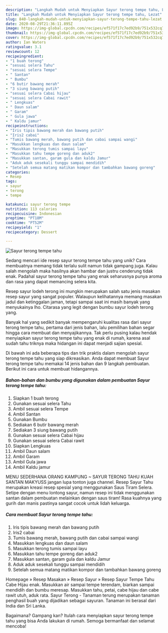 ```yaml
---
description: "Langkah Mudah untuk Menyiapkan Sayur terong tempe tahu, Lezat"
title: "Langkah Mudah untuk Menyiapkan Sayur terong tempe tahu, Lezat"
slug: 840-langkah-mudah-untuk-menyiapkan-sayur-terong-tempe-tahu-lezat
date: 2020-08-29T21:36:11.895Z
image: https://img-global.cpcdn.com/recipes/ef571f17c7ed92b9/751x532cq70/sayur-terong-tempe-tahu-foto-resep-utama.jpg
thumbnail: https://img-global.cpcdn.com/recipes/ef571f17c7ed92b9/751x532cq70/sayur-terong-tempe-tahu-foto-resep-utama.jpg
cover: https://img-global.cpcdn.com/recipes/ef571f17c7ed92b9/751x532cq70/sayur-terong-tempe-tahu-foto-resep-utama.jpg
author: Ian Waters
ratingvalue: 3.1
reviewcount: 12
recipeingredient:
- "1 buah terong"
- "sesuai selera Tahu"
- "sesuai selera Tempe"
- " Santan"
- " Bumbu"
- "6 butir bawang merah"
- "3 siung bawang putih"
- "sesuai selera Cabai hijau"
- "sesuai selera Cabai rawit"
- " Lengkuas"
- " Daun salam"
- " Garam"
- " Gula jawa"
- " Kaldu jamur"
recipeinstructions:
- "Iris tipis bawang merah dan bawang putih"
- "Iris2 cabai"
- "Tumis bawang merah, bawang putih dan cabai sampai wangi"
- "Masukkan lengkuas dan daun salam"
- "Masukkan terong tumis sampai layu"
- "Masukkan tahu tempe goreng dan aduk2"
- "Masukkan santan, garam gula dan kaldu Jamur"
- "Aduk aduk sesekali tunggu sampai mendidih"
- "Setelah semua matang matikan kompor dan tambahkan bawang goreng"
categories:
- Resep
tags:
- sayur
- terong
- tempe

katakunci: sayur terong tempe 
nutrition: 113 calories
recipecuisine: Indonesian
preptime: "PT18M"
cooktime: "PT52M"
recipeyield: "1"
recipecategory: Dessert

---
```



![Sayur terong tempe tahu](https://img-global.cpcdn.com/recipes/ef571f17c7ed92b9/751x532cq70/sayur-terong-tempe-tahu-foto-resep-utama.jpg)

Sedang mencari ide resep sayur terong tempe tahu yang unik? Cara membuatnya memang tidak terlalu sulit namun tidak gampang juga. Kalau salah mengolah maka hasilnya akan hambar dan justru cenderung tidak enak. Padahal sayur terong tempe tahu yang enak seharusnya punya aroma dan rasa yang dapat memancing selera kita.

Resep sayur lodeh terong ini mungkin merupakan salah satu jenis masakan resep sayur yang sangat populer. Walaupun kelihatannya memang masakan jadul dan ketinggalan jaman, tetapi sampai saat ini masih banyak yang menyukainya lho. Citarasa yang legit dengan bumbu sayur lodeh terong yang.

Banyak hal yang sedikit banyak mempengaruhi kualitas rasa dari sayur terong tempe tahu, pertama dari jenis bahan, lalu pemilihan bahan segar hingga cara membuat dan menyajikannya. Tak perlu pusing kalau hendak menyiapkan sayur terong tempe tahu yang enak di rumah, karena asal sudah tahu triknya maka hidangan ini dapat menjadi sajian spesial.


Di bawah ini ada beberapa tips dan trik praktis dalam mengolah sayur terong tempe tahu yang siap dikreasikan. Anda dapat membuat Sayur terong tempe tahu memakai 14 jenis bahan dan 9 langkah pembuatan. Berikut ini cara untuk membuat hidangannya.

<!--inarticleads1-->

##### Bahan-bahan dan bumbu yang digunakan dalam pembuatan Sayur terong tempe tahu:

1. Siapkan 1 buah terong
1. Gunakan sesuai selera Tahu
1. Ambil sesuai selera Tempe
1. Ambil  Santan
1. Gunakan  Bumbu
1. Sediakan 6 butir bawang merah
1. Sediakan 3 siung bawang putih
1. Gunakan sesuai selera Cabai hijau
1. Gunakan sesuai selera Cabai rawit
1. Siapkan  Lengkuas
1. Ambil  Daun salam
1. Ambil  Garam
1. Ambil  Gula jawa
1. Ambil  Kaldu jamur


MENU SEDERHANA ORANG KAMPUNG ~ SAYUR TERONG TAHU KUAH SANTAN MAKYUSS jangan lupa tonton juga channel. Resep Sayur Tahu merupakan kreasi resep spesial yang menggunakan Saus Tiram Selera. Setipe dengan menu lontong sayur, namun resep ini tidak menggunakan santan dalam pembuatan melainkan dengan saus tiram! Rasa kuahnya yang gurih dan manis pastinya sangat cocok untuk lidah keluarga. 

<!--inarticleads2-->

##### Cara membuat Sayur terong tempe tahu:

1. Iris tipis bawang merah dan bawang putih
1. Iris2 cabai
1. Tumis bawang merah, bawang putih dan cabai sampai wangi
1. Masukkan lengkuas dan daun salam
1. Masukkan terong tumis sampai layu
1. Masukkan tahu tempe goreng dan aduk2
1. Masukkan santan, garam gula dan kaldu Jamur
1. Aduk aduk sesekali tunggu sampai mendidih
1. Setelah semua matang matikan kompor dan tambahkan bawang goreng


Homepage » Resep Masakan » Resep Sayur » Resep Sayur Tempe Tahu Cabe Hijau enak. Masukkan air sampai tempe terendam, biarkan sampai mendidih dan bumbu meresap. Masukkan tahu, petai, cabe hijau dan cabe rawit utuh, aduk rata. Sayur Terong - Tanaman terung merupakan tanaman penghasil buah yang dijadikan sebagai sayuran. Tanaman ini berasal dari India dan Sri Lanka. 

Bagaimana? Gampang kan? Itulah cara menyiapkan sayur terong tempe tahu yang bisa Anda lakukan di rumah. Semoga bermanfaat dan selamat mencoba!
